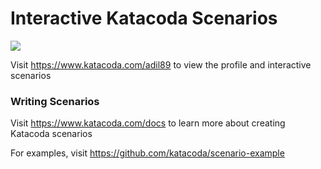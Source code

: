 # Interactive Katacoda Scenarios

[![](http://shields.katacoda.com/katacoda/adil89/count.svg)](https://www.katacoda.com/adil89 "Get your profile on Katacoda.com")

Visit https://www.katacoda.com/adil89 to view the profile and interactive scenarios

### Writing Scenarios
Visit https://www.katacoda.com/docs to learn more about creating Katacoda scenarios

For examples, visit https://github.com/katacoda/scenario-example
